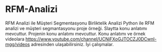 # RFM-Analizi
RFM Analizi ile Müşteri Segmentasyonu Birliktelik Analizi
Python ile RFM analizi ve müşteri segmantasyonu proje örneği. Slaytta konu anlatımı mevcuttur. Projenin konu anlatımı mevcuttur.
Konu anlatımı ve örnek videolara https://www.youtube.com/channel/UCNiFXoGJTOCZJ0DCwnl-mgg/videos adresinden ulaşabilirsiniz. İyi çalışmalar.
